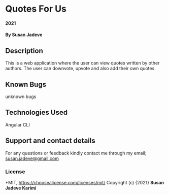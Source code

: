 # Quotes For Us
#### 2021
#### By **Susan Jadeve**
## Description
This is a web application where the user can view quotes written by other authors. The user can downvote, upvote and also add their own quotes.
## Known Bugs
unknown bugs
## Technologies Used
Angular CLI
## Support and contact details
For any questions or feedback kindly contact me through my email; susan.jadeve@gmail.com
### License
*MIT, https://choosealicense.com/licenses/mit/
Copyright (c) {2021} **Susan Jadeve Karimi**